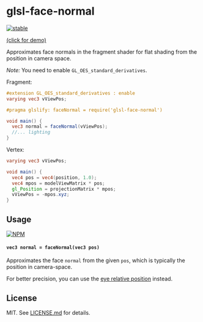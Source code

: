 # glsl-face-normal

[![stable](http://badges.github.io/stability-badges/dist/stable.svg)](http://github.com/badges/stability-badges)

[(click for demo)](http://stack.gl/glsl-face-normal/demo)

<!-- iframe: http://stack.gl/glsl-face-normal/demo -->

Approximates face normals in the fragment shader for flat shading from the position in camera space.

*Note:* You need to enable `GL_OES_standard_derivatives`.

Fragment:

```glsl
#extension GL_OES_standard_derivatives : enable
varying vec3 vViewPos;

#pragma glslify: faceNormal = require('glsl-face-normal')

void main() {
  vec3 normal = faceNormal(vViewPos);
  //... lighting
}
```

Vertex: 

```glsl
varying vec3 vViewPos;

void main() {
  vec4 pos = vec4(position, 1.0);
  vec4 mpos = modelViewMatrix * pos;
  gl_Position = projectionMatrix * mpos;
  vViewPos = -mpos.xyz;
}
```

## Usage

[![NPM](https://nodei.co/npm/glsl-face-normal.png)](https://nodei.co/npm/glsl-face-normal/)

#### `vec3 normal = faceNormal(vec3 pos)`

Approximates the face `normal` from the given `pos`, which is typically the position in camera-space.

For better precision, you can use the [eye relative position](http://www.enkisoftware.com/devlogpost-20150131-1-Normal_generation_in_the_pixel_shader.html) instead.

## License

MIT. See [LICENSE.md](http://github.com/stackgl/glsl-face-normal/blob/master/LICENSE.md) for details.
